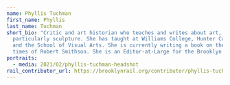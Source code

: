 ```yaml
---
name: Phyllis Tuchman
first_name: Phyllis
last_name: Tuchman
short_bio: "Critic and art historian who teaches and writes about art,
  particularly sculpture. She has taught at Williams College, Hunter College,
  and the School of Visual Arts. She is currently writing a book on the life and
  times of Robert Smithson. She is an Editor-at-Large for the Brooklyn Rail. "
portraits:
  - media: 2021/02/phyllis-tuchman-headshot
rail_contributor_url: https://brooklynrail.org/contributor/phyllis-tuchman
---
```

